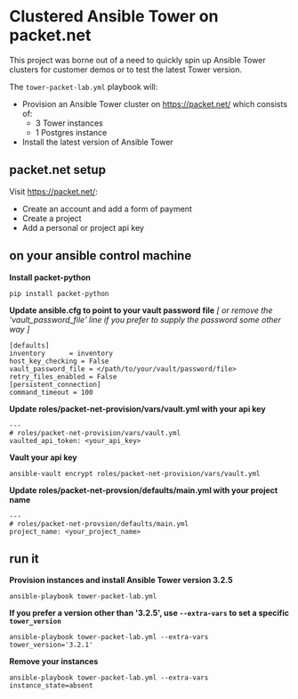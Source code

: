 # Clustered Ansible Tower on packet.net
This project was borne out of a need to quickly spin up Ansible Tower clusters for customer demos or to test the latest Tower version.

The `tower-packet-lab.yml` playbook will:
- Provision an Ansible Tower cluster on https://packet.net/ which consists of:
	 - 3 Tower instances
	 - 1 Postgres instance
 - Install the latest version of Ansible Tower

## packet.net setup
  Visit https://packet.net/:
  - Create an account and add a form of payment
  - Create a project
   - Add a personal or project api key


##  on your ansible control machine
**Install packet-python**

```pip install packet-python```


**Update ansible.cfg to point to your vault password file**
*[ or remove the 'vault_password_file' line if you prefer to supply the password some other way ]*
```
[defaults]
inventory      = inventory
host_key_checking = False
vault_password_file = </path/to/your/vault/password/file>
retry_files_enabled = False
[persistent_connection]
command_timeout = 100
```

**Update roles/packet-net-provision/vars/vault.yml with your api key**
```
---
# roles/packet-net-provision/vars/vault.yml
vaulted_api_token: <your_api_key>
```


**Vault your api key**

```ansible-vault encrypt roles/packet-net-provision/vars/vault.yml```


**Update roles/packet-net-provsion/defaults/main.yml with your project name**
```
---
# roles/packet-net-provsion/defaults/main.yml
project_name: <your_project_name>
```


## run it
**Provision instances and install Ansible Tower version 3.2.5**

```ansible-playbook tower-packet-lab.yml```



**If you prefer a version other than '3.2.5', use `--extra-vars` to set a specific `tower_version`**

```ansible-playbook tower-packet-lab.yml --extra-vars tower_version='3.2.1'```


**Remove your instances**

```ansible-playbook tower-packet-lab.yml --extra-vars instance_state=absent```
